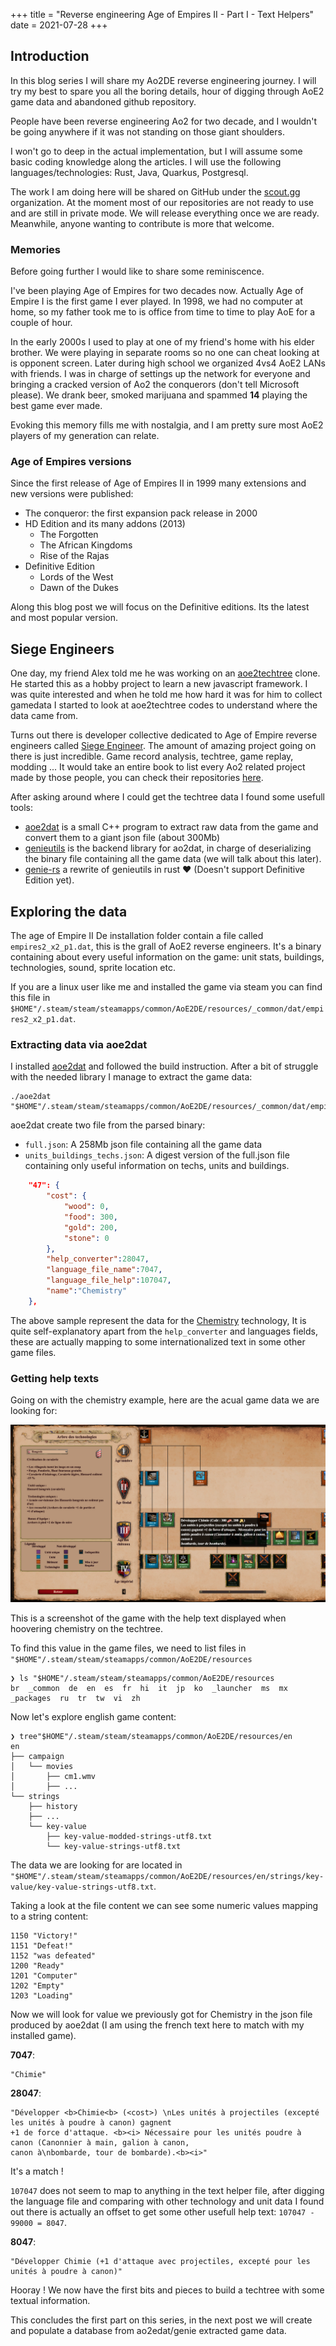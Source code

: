 +++
title = "Reverse engineering Age of Empires II - Part I - Text Helpers"
date = 2021-07-28
+++

## Introduction 

In this blog series I will share my Ao2DE reverse engineering journey. I will try my best
to spare you all the boring details, hour of digging through AoE2 game data and abandoned github repository.  

People have been reverse engineering Ao2 for two decade, and I wouldn't be going anywhere 
if it was not standing on those giant shoulders.

I won't go to deep in the actual implementation, but I will assume some basic coding knowledge along the articles.
I will use the following languages/technologies: Rust, Java, Quarkus, Postgresql. 

The work I am doing here will be shared on GitHub under the [scout.gg](https://github.com/scout-gg) organization.
At the moment most of our repositories are not ready to use and are still in private mode. We will release everything once
we are ready. Meanwhile, anyone wanting to contribute is more that welcome.

### Memories

Before going further I would like to share some reminiscence. 

I've been playing Age of Empires for two decades now. Actually Age of Empire I is the first game I ever played. 
In 1998, we had no computer at home, so my father took me to is office from time to time to play AoE for a couple of hour. 

In the early 2000s I used to play at one of my friend's home with his elder brother.
We were playing in separate rooms so no one can cheat looking at is opponent screen. 
Later during high school we organized 4vs4 AoE2 LANs with friends.
I was in charge of settings up the network for everyone and bringing a cracked version
of Ao2 the conquerors (don't tell Microsoft please). 
We drank beer, smoked marijuana and spammed **14** playing the best game ever made. 

Evoking this memory fills me with nostalgia, and I am pretty sure most AoE2 players of my generation can relate.

### Age of Empires versions 

Since the first release of Age of Empires II in 1999 many extensions and new versions were published:
- The conqueror: the first expansion pack release in 2000 
- HD Edition and its many addons (2013) 
    - The Forgotten
    - The African Kingdoms
    - Rise of the Rajas
- Definitive Edition
    - Lords of the West
    - Dawn of the Dukes

Along this blog post we will focus on the Definitive editions. Its the latest and most popular version. 

## Siege Engineers

One day, my friend Alex told me he was working on an [aoe2techtree](https://aoe2techtree.net) clone.
He started this as a hobby project to learn a new javascript framework. I was quite interested and 
when he told me how hard it was for him to collect gamedata I started to look at aoe2techtree codes 
to understand where the data came from. 

Turns out there is developer collective dedicated to Age of Empire reverse engineers called [Siege Engineer](https://aoe2.se/).
The amount of amazing project going on there is just incredible. Game record analysis, techtree, game replay, modding ...
It would take an entire book to list every Ao2 related project made by those people, 
you can check their repositories [here](https://github.com/SiegeEngineers/).  

After asking around where I could get the techtree data I found some usefull tools: 
- [aoe2dat](https://github.com/HSZemi/aoe2dat) is a small C++ program to extract raw data from the game and convert
    them to a giant json file (about 300Mb)
- [genieutils](https://github.com/Tapsa/genieutils) is the backend library for ao2dat, in charge of deserializing the binary file
    containing all the game data (we will talk about this later). 
- [genie-rs](https://github.com/SiegeEngineers/genie-rs) a rewrite of genieutils in rust ❤️ (Doesn't support Definitive Edition yet).

## Exploring the data

The age of Empire II De installation folder contain a file called `empires2_x2_p1.dat`, this is the grall of AoE2 reverse engineers. 
It's a binary containing about every useful information on the game: unit stats, buildings, technologies, sound, sprite location etc.

If you are a linux user like me and installed the game via steam you can find this file in  `$HOME"/.steam/steam/steamapps/common/AoE2DE/resources/_common/dat/empires2_x2_p1.dat`. 


### Extracting data via aoe2dat

I installed [aoe2dat](https://github.com/HSZemi/aoe2dat) and followed the build instruction. 
After a bit of struggle with the needed library I manage to extract the game data: 

```shell
./aoe2dat "$HOME"/.steam/steam/steamapps/common/AoE2DE/resources/_common/dat/empires2_x2_p1.dat
```

aoe2dat create two file from the parsed binary: 
- `full.json`: A 258Mb json file containing all the game data
- `units_buildings_techs.json`: A digest version of the full.json file containing only 
    useful information on techs, units and buildings.

```json
	"47": {
		"cost": {
			"wood": 0,
			"food": 300,
			"gold": 200,
			"stone": 0
		},
		"help_converter":28047,
		"language_file_name":7047,
		"language_file_help":107047,
		"name":"Chemistry"
	},
```

The above sample represent the data for the [Chemistry](https://ageofempires.fandom.com/wiki/Chemistry) technology, 
It is quite self-explanatory apart from the `help_converter` and languages fields, 
these are actually mapping to some internationalized text in some other game files. 

### Getting help texts

Going on with the chemistry example, here are the acual game data we are looking for:

![chemistry](../images/chemistry_techtree.png)

This is a screenshot of the game with the help text displayed when hoovering chemistry on the techtree. 


To find this value in the game files, we need to list files in `"$HOME"/.steam/steam/steamapps/common/AoE2DE/resources`
```shell
❯ ls "$HOME"/.steam/steam/steamapps/common/AoE2DE/resources
br  _common  de  en  es  fr  hi  it  jp  ko  _launcher  ms  mx  _packages  ru  tr  tw  vi  zh
```

Now let's explore english game content: 
```
❯ tree"$HOME"/.steam/steam/steamapps/common/AoE2DE/resources/en
en
├── campaign
│   └── movies
│       ├── cm1.wmv
│       ├── ... 
└── strings
    ├── history
    ├── ... 
    └── key-value
        ├── key-value-modded-strings-utf8.txt
        └── key-value-strings-utf8.txt
```

The data we are looking for are located in `"$HOME"/.steam/steam/steamapps/common/AoE2DE/resources/en/strings/key-value/key-value-strings-utf8.txt`.

Taking a look at the file content we can see some numeric values mapping to a string content:
```
1150 "Victory!"
1151 "Defeat!"
1152 "was defeated"
1200 "Ready"
1201 "Computer"
1202 "Empty"
1203 "Loading"
```

Now we will look for value we previously got for Chemistry in the json file produced by aoe2dat (I am using the french text here to match with my installed game). 

**7047**:  

```
"Chimie"
```

**28047**:

```
"Développer <b>Chimie<b> (<cost>) \nLes unités à projectiles (excepté les unités à poudre à canon) gagnent 
+1 de force d'attaque. <b><i> Nécessaire pour les unités poudre à canon (Canonnier à main, galion à canon, 
canon à\nbombarde, tour de bombarde).<b><i>"
```

It's a match ! 

`107047` does not seem to map to anything in the text helper file, after digging the language file and comparing with other technology and unit data I found out there is actually an offset to get some other usefull help text: `107047 - 99000 = 8047`.

**8047**:

```
"Développer Chimie (+1 d'attaque avec projectiles, excepté pour les unités à poudre à canon)"
```


Hooray ! We now have the first bits and pieces to build a techtree with some textual information.

This concludes the first part on this series, in the next post we will create and populate a database
from ao2edat/genie extracted game data. 



